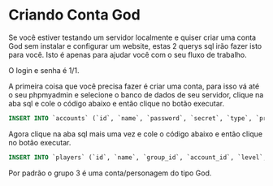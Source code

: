 # Criando Conta God

Se você estiver testando um servidor localmente e quiser criar uma conta God sem instalar e configurar um website, estas 2 querys sql irão fazer isto para você. Isto é apenas para ajudar você com o seu fluxo de trabalho.

O login e senha é 1/1.

A primeira coisa que você precisa fazer é criar uma conta, para isso vá até o seu phpmyadmin e selecione o banco de dados de seu servidor, clique na aba sql e cole o código abaixo e então clique no botão executar.

```sql
INSERT INTO `accounts` (`id`, `name`, `password`, `secret`, `type`, `premdays`, `lastday`, `email`, `creation`) VALUES ('1', '1', '356a192b7913b04c54574d18c28d46e6395428ab', NULL, '5', '365', '0', '', '0');
```

Agora clique na aba sql mais uma vez e cole o código abaixo e então clique no botão executar.

```sql
INSERT INTO `players` (`id`, `name`, `group_id`, `account_id`, `level`, `vocation`, `health`, `healthmax`, `experience`, `lookbody`, `lookfeet`, `lookhead`, `looklegs`, `looktype`, `lookaddons`, `maglevel`, `mana`, `manamax`, `manaspent`, `soul`, `town_id`, `posx`, `posy`, `posz`, `conditions`, `cap`, `sex`, `lastlogin`, `lastip`, `save`, `skull`, `skulltime`, `lastlogout`, `blessings`, `onlinetime`, `deletion`, `balance`, `offlinetraining_time`, `offlinetraining_skill`, `stamina`, `skill_fist`, `skill_fist_tries`, `skill_club`, `skill_club_tries`, `skill_sword`, `skill_sword_tries`, `skill_axe`, `skill_axe_tries`, `skill_dist`, `skill_dist_tries`, `skill_shielding`, `skill_shielding_tries`, `skill_fishing`, `skill_fishing_tries`) VALUES ('1', 'God', '3', '1', '1', '0', '150', '150', '0', '0', '0', '0', '0', '136', '0', '0', '0', '0', '0', '0', '1', '0', '0', '0', 0x0, '40000', '1', '0', '0', '1', '0', '0', '0', '0', '0', '0', '0', '43200', '-1', '2520', '10', '0', '10', '0', '10', '0', '10', '0', '10', '0', '10', '0', '10', '0');
```

Por padrão o grupo 3 é uma conta/personagem do tipo God.